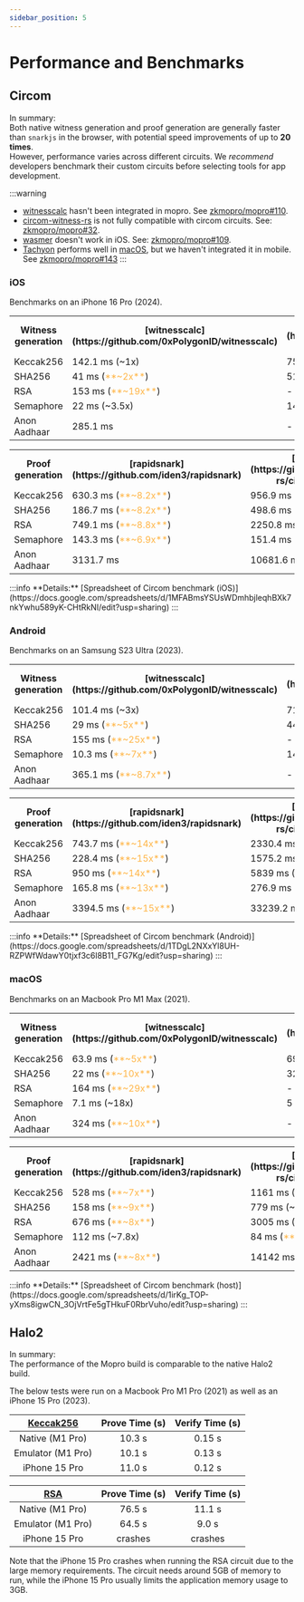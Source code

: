 ```yaml
---
sidebar_position: 5
---
```


# Performance and Benchmarks

## Circom

In summary: <br/>
Both native witness generation and proof generation are generally faster than `snarkjs` in the browser, with potential speed improvements of up to **20 times**. <br/>
However, performance varies across different circuits.
We _recommend_ developers benchmark their custom circuits before selecting tools for app development.

:::warning

-   [witnesscalc](https://github.com/0xPolygonID/witnesscalc) hasn't been integrated in mopro. See [zkmopro/mopro#110](https://github.com/zkmopro/mopro/issues/110).
-   [circom-witness-rs](https://github.com/philsippl/circom-witness-rs) is not fully compatible with circom circuits. See: [zkmopro/mopro#32](https://github.com/zkmopro/mopro/issues/32).
-   [wasmer](https://github.com/arkworks-rs/circom-compat) doesn't work in iOS. See: [zkmopro/mopro#109](https://github.com/zkmopro/mopro/issues/109).
-   [Tachyon](https://github.com/kroma-network/tachyon) performs well in [macOS](#macos), but we haven't integrated it in
    mobile. See [zkmopro/mopro#143](https://github.com/zkmopro/mopro/issues/143)
:::

### iOS

Benchmarks on an iPhone 16 Pro (2024).

<table>
  <tr>
    <th>Witness generation</th>
    <th>[witnesscalc](https://github.com/0xPolygonID/witnesscalc)</th>
    <th>[circom-witnesscalc](https://github.com/iden3/circom-witnesscalc)</th>
    <th>[wasmer](https://github.com/arkworks-rs/circom-compat)</th>
    <th>[w2c](https://github.com/vimwitch/rust-witness)</th>
    <th>[snarkjs](https://github.com/iden3/snarkjs)</th>
  </tr>
  <tr>
    <td>Keccak256</td>
    <td>142.1 ms (~1x)</td>
    <td>75.4 ms (<font color="FFB546">**~2x**</font>)</td>
    <td>287.7 ms (slower)</td>
    <td>140 ms (~1x)</td>
    <td>147.1 ms </td>
  </tr>
  <tr>
    <td>SHA256</td>
    <td>41 ms (<font color="FFB546">**~2x**</font>)</td>
    <td>51.3 ms (~1.7x)</td>
    <td>171.3  ms (slower)</td>
    <td>93.9 ms (~1x)</td>
    <td>91.8 ms </td>
  </tr>
  <tr>
    <td>RSA</td>
    <td>153 ms (<font color="FFB546">**~19x**</font>)</td>
    <td>-</td>
    <td>2937.5 ms (~1x)</td>
    <td>2312.3 ms (~1.2x)</td>
    <td>2979.5 ms </td>
  </tr>
  <tr>
    <td>Semaphore</td>
    <td>22 ms (~3.5x)</td>
    <td>14.6 ms (<font color="FFB546">**~5.3x**</font>)</td>
    <td>266.5 ms (slower)</td>
    <td>38.9 ms (~2x)</td>
    <td>77.6 ms</td>
  </tr>
  <tr>
    <td>Anon Aadhaar</td>
    <td>285.1 ms</td>
    <td>-</td>
    <td>3284.7 ms</td>
    <td>1490.8 ms</td>
    <td>-</td>
  </tr>
</table>

<table>
  <tr>
    <th>Proof generation</th>
    <th>[rapidsnark](https://github.com/iden3/rapidsnark)</th>
    <th>[ark-works](https://github.com/arkworks-rs/circom-compat)</th>
    <th>[snarkjs](https://github.com/iden3/snarkjs)</th>
  </tr>
  <tr>
    <td>Keccak256</td>
    <td>630.3 ms (<font color="FFB546">**~8.2x**</font>)</td>
    <td>956.9 ms (~5.4x)</td>
    <td>5182.1 ms</td>
  </tr>
  <tr>
    <td>SHA256</td>
    <td>186.7 ms (<font color="FFB546">**~8.2x**</font>)</td>
    <td>498.6 ms (~3x)</td>
    <td>1487  ms</td>
  </tr>
  <tr>
    <td>RSA</td>
    <td>749.1 ms (<font color="FFB546">**~8.8x**</font>)</td>
    <td>2250.8 ms (~3x)</td>
    <td>6604.5 ms</td>
  </tr>
  <tr>
    <td>Semaphore</td>
    <td>143.3 ms (<font color="FFB546">**~6.9x**</font>)</td>
    <td>151.4 ms (~6.6x)</td>
    <td>1001.6 ms</td>
  </tr>
  <tr>
    <td>Anon Aadhaar</td>
    <td>3131.7 ms</td>
    <td>10681.6 ms</td>
    <td>-</td>
  </tr>
</table>
:::info
**Details:** [Spreadsheet of Circom benchmark (iOS)](https://docs.google.com/spreadsheets/d/1MFABmsYSUsWDmhbjleqhBXk7nkYwhu589yK-CHtRkNI/edit?usp=sharing)
:::

### Android

Benchmarks on an Samsung S23 Ultra (2023).

<table>
  <tr>
    <th>Witness generation</th>
    <th>[witnesscalc](https://github.com/0xPolygonID/witnesscalc)</th>
    <th>[circom-witnesscalc](https://github.com/iden3/circom-witnesscalc)</th>
    <th>[wasmer](https://github.com/arkworks-rs/circom-compat)</th>
    <th>[w2c](https://github.com/vimwitch/rust-witness)</th>
    <th>[snarkjs](https://github.com/iden3/snarkjs)</th>
  </tr>
  <tr>
    <td>Keccak256</td>
    <td>101.4 ms (~3x)</td>
    <td>71 ms (<font color="FFB546">**~4x**</font>)</td>
    <td>507.3 ms (slower)</td>
    <td>210.5 ms (~1.3x)</td>
    <td>292.3 ms</td>
  </tr>
  <tr>
    <td>SHA256</td>
    <td>29 ms (<font color="FFB546">**~5x**</font>)</td>
    <td>44 ms (~3.5x)</td>
    <td>271.6 ms (slower)</td>
    <td>106.9 ms (~1.4x)</td>
    <td>157.9 ms</td>
  </tr>
  <tr>
    <td>RSA</td>
    <td>155 ms (<font color="FFB546">**~25x**</font>)</td>
    <td>-</td>
    <td>4723 ms (slower)</td>
    <td>3751 ms (~1x)</td>
    <td>3958 ms</td>
  </tr>
  <tr>
    <td>Semaphore</td>
    <td>10.3 ms (<font color="FFB546">**~7x**</font>)</td>
    <td>14.7 ms (~5x)</td>
    <td>416.9 ms (slower)</td>
    <td>32.8 ms (~2x)</td>
    <td>74.1 ms</td>
  </tr>
  <tr>
    <td>Anon Aadhaar</td>
    <td>365.1 ms (<font color="FFB546">**~8.7x**</font>)</td>
    <td>-</td>
    <td>5359.6 ms (slower)</td>
    <td>2716.4 ms (~1.1x)</td>
    <td>3207.5 ms</td>
  </tr>
</table>

<table>
  <tr>
    <th>Proof generation</th>
    <th>[rapidsnark](https://github.com/iden3/rapidsnark)</th>
    <th>[ark-works](https://github.com/arkworks-rs/circom-compat)</th>
    <th>[snarkjs](https://github.com/iden3/snarkjs)</th>
  </tr>
  <tr>
    <td>Keccak256</td>
    <td>743.7 ms (<font color="FFB546">**~14x**</font>)</td>
    <td>2330.4 ms (~4.7x)</td>
    <td>11096.4 ms</td>
  </tr>
  <tr>
    <td>SHA256</td>
    <td>228.4 ms (<font color="FFB546">**~15x**</font>) </td>
    <td>1575.2 ms (~2x)</td>
    <td>3514.8 ms</td>
  </tr>
  <tr>
    <td>RSA</td>
    <td>950 ms (<font color="FFB546">**~14x**</font>)</td>
    <td>5839 ms (~2.3x)</td>
    <td>13442 ms</td>
  </tr>
  <tr>
    <td>Semaphore</td>
    <td>165.8 ms (<font color="FFB546">**~13x**</font>)</td>
    <td>276.9 ms (~7.7x)</td>
    <td>2146 ms</td>
  </tr>
  <tr>
    <td>Anon Aadhaar</td>
    <td>3394.5 ms (<font color="FFB546">**~15x**</font>)</td>
    <td>33239.2 ms (~1.5x)</td>
    <td>51546.3 ms</td>
  </tr>
</table>
:::info
**Details:** [Spreadsheet of Circom benchmark (Android)](https://docs.google.com/spreadsheets/d/1TDgL2NXxYl8UH-RZPWfWdawY0tjxf3c6l8B11_FG7Kg/edit?usp=sharing)
:::

### macOS

Benchmarks on an Macbook Pro M1 Max (2021).

<table>
  <tr>
    <th>Witness generation</th>
    <th>[witnesscalc](https://github.com/0xPolygonID/witnesscalc)</th>
    <th>[circom-witnesscalc](https://github.com/iden3/circom-witnesscalc)</th>
    <th>[wasmer](https://github.com/arkworks-rs/circom-compat)</th>
    <th>[w2c](https://github.com/vimwitch/rust-witness)</th>
    <th>[snarkjs](https://github.com/iden3/snarkjs)</th>
  </tr>
  <tr>
    <td>Keccak256</td>
    <td>63.9 ms (<font color="FFB546">**~5x**</font>)</td>
    <td>69.6 ms (~5x)</td>
    <td>507.7 ms (slower)</td>
    <td>214.6 ms (~1.6x)</td>
    <td>348.7 ms</td>
  </tr>
  <tr>
    <td>SHA256</td>
    <td>22 ms (<font color="FFB546">**~10x**</font>)</td>
    <td>32 ms (~7x)</td>
    <td>272 ms (slower)</td>
    <td>112 ms (~2x)</td>
    <td>225 ms</td>
  </tr>
  <tr>
    <td>RSA</td>
    <td>164 ms (<font color="FFB546">**~29x**</font>)</td>
    <td>-</td>
    <td>5326 ms (slower)</td>
    <td>4796 ms (slower)</td>
    <td>4777 ms</td>
  </tr>
  <tr>
    <td>Semaphore</td>
    <td>7.1 ms (~18x)</td>
    <td>5 ms (<font color="FFB546">**~26x**</font>)</td>
    <td>287 ms (slower)</td>
    <td>34.9 ms (~3.7x)</td>
    <td>130 ms</td>
  </tr>
  <tr>
    <td>Anon Aadhaar</td>
    <td>324 ms (<font color="FFB546">**~10x**</font>)</td>
    <td>-</td>
    <td>5369 ms (slower)</td>
    <td>2902 ms (~1.2x)</td>
    <td>3437 ms</td>
  </tr>
</table>

<table>
  <tr>
    <th>Proof generation</th>
    <th>[rapidsnark](https://github.com/iden3/rapidsnark)</th>
    <th>[ark-works](https://github.com/arkworks-rs/circom-compat)</th>
    <th>[snarkjs](https://github.com/iden3/snarkjs)</th>
  </tr>
  <tr>
    <td>Keccak256</td>
    <td>528 ms (<font color="FFB546">**~7x**</font>)</td>
    <td>1161 ms (~3.3x)</td>
    <td>3873 ms</td>
  </tr>
  <tr>
    <td>SHA256</td>
    <td>158 ms (<font color="FFB546">**~9x**</font>) </td>
    <td>779 ms (~2x)</td>
    <td>1462 ms</td>
  </tr>
  <tr>
    <td>RSA</td>
    <td>676 ms (<font color="FFB546">**~8x**</font>)</td>
    <td>3005 ms (~1.8x)</td>
    <td>5553 ms</td>
  </tr>
  <tr>
    <td>Semaphore</td>
    <td>112 ms (~7.8x)</td>
    <td>84 ms (<font color="FFB546">**~10x**</font>)</td>
    <td>877 ms</td>
  </tr>
  <tr>
    <td>Anon Aadhaar</td>
    <td>2421 ms (<font color="FFB546">**~8x**</font>)</td>
    <td>14142 ms (~1.3x)</td>
    <td>19794 ms</td>
  </tr>
</table>
:::info
**Details:** [Spreadsheet of Circom benchmark (host)](https://docs.google.com/spreadsheets/d/1irKg_TOP-yXms8igwCN_3OjVrtFe5gTHkuF0RbrVuho/edit?usp=sharing)
:::

## Halo2

In summary: <br/>
The performance of the Mopro build is comparable to the native Halo2 build. <br/>

The below tests were run on a Macbook Pro M1 Pro (2021) as well as an iPhone 15 Pro (2023).

| [Keccak256](https://github.com/ElusAegis/halo2-keccak-stable.git) | Prove Time (s) | Verify Time (s) |
| :---------------------------------------------------------------: | :------------: | :-------------: |
|                          Native (M1 Pro)                          |     10.3 s     |     0.15 s      |
|                         Emulator (M1 Pro)                         |     10.1 s     |     0.13 s      |
|                           iPhone 15 Pro                           |     11.0 s     |     0.12 s      |

| [RSA](https://github.com/ElusAegis/halo2-rsa-mopro.git) | Prove Time (s) | Verify Time (s) |
| :-----------------------------------------------------: | :------------: | :-------------: |
|                     Native (M1 Pro)                     |     76.5 s     |     11.1 s      |
|                    Emulator (M1 Pro)                    |     64.5 s     |      9.0 s      |
|                      iPhone 15 Pro                      |    crashes     |     crashes     |

Note that the iPhone 15 Pro crashes when running the RSA circuit due to the large memory requirements. The circuit needs
around 5GB of memory to run, while the iPhone 15 Pro usually limits the application memory usage to 3GB.
